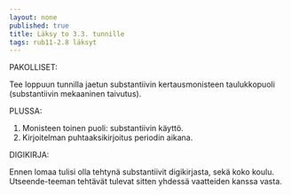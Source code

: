 ```yaml
---
layout: none
published: true
title: Läksy to 3.3. tunnille
tags: rub11-2.8 läksyt
---
```

PAKOLLISET:

Tee loppuun tunnilla jaetun substantiivin kertausmonisteen taulukkopuoli (substantiivin mekaaninen taivutus).

PLUSSA:

1. Monisteen toinen puoli: substantiivin käyttö.
2. Kirjoitelman puhtaaksikirjoitus periodin aikana.


DIGIKIRJA: 

Ennen lomaa tulisi olla tehtynä substantiivit digikirjasta, sekä koko koulu. Utseende-teeman tehtävät tulevat sitten yhdessä vaatteiden kanssa vasta.
